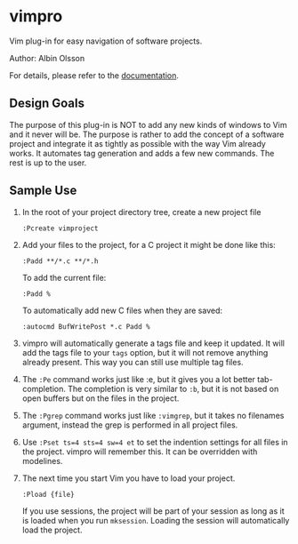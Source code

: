 vimpro
======

Vim plug-in for easy navigation of software projects.

Author: Albin Olsson

For details, please refer to the [documentation](https://github.com/alols/vim-pro/blob/master/doc/vimpro.txt).

Design Goals
------------

The purpose of this plug-in is NOT to add any new kinds of windows to Vim
and it never will be. The purpose is rather to add the concept of
a software project and integrate it as tightly as possible with the way
Vim already works. It automates tag generation and adds a few new
commands. The rest is up to the user.

Sample Use
----------

1.  In the root of your project directory tree, create a new project file

        :Pcreate vimproject

2.  Add your files to the project, for a C project it might be done like
   this:

        :Padd **/*.c **/*.h

    To add the current file:

        :Padd %

    To automatically add new C files when they are saved:

        :autocmd BufWritePost *.c Padd %

3.  vimpro will automatically generate a tags file and keep it updated. It
    will add the tags file to your `tags` option, but it will not remove
    anything already present. This way you can still use multiple tag
    files.

4.  The `:Pe` command works just like :e, but it gives you a lot better
    tab-completion. The completion is very similar to `:b`, but it is not
    based on open buffers but on the files in the project.

5.  The `:Pgrep` command works just like `:vimgrep`, but it takes no filenames
    argument, instead the grep is performed in all project files.

6.  Use `:Pset ts=4 sts=4 sw=4 et` to set the indention settings for all files
    in the project. vimpro will remember this. It can be overridden with
    modelines.

7.  The next time you start Vim you have to load your project.

        :Pload {file}

    If you use sessions, the project will be part of your session as long as
    it is loaded when you run `mksession`. Loading the session will
    automatically load the project.

